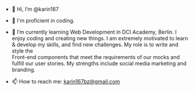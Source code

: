 - 👋 Hi, I’m @karin167
- 👀 I'm proficient in coding.

- 🌱 I’m currently learning Web Development in DCI Academy, Berlin.
     I enjoy coding and creating new things. I am extremely motivated to learn & develop my skills, and find new challenges. My role is to write and style the     
     Front-end components that meet the requirements of our mocks and fulfill our user stories. My strengths include social media marketing and branding.
     
- 📫 How to reach me: karin167bz@gmail.com
